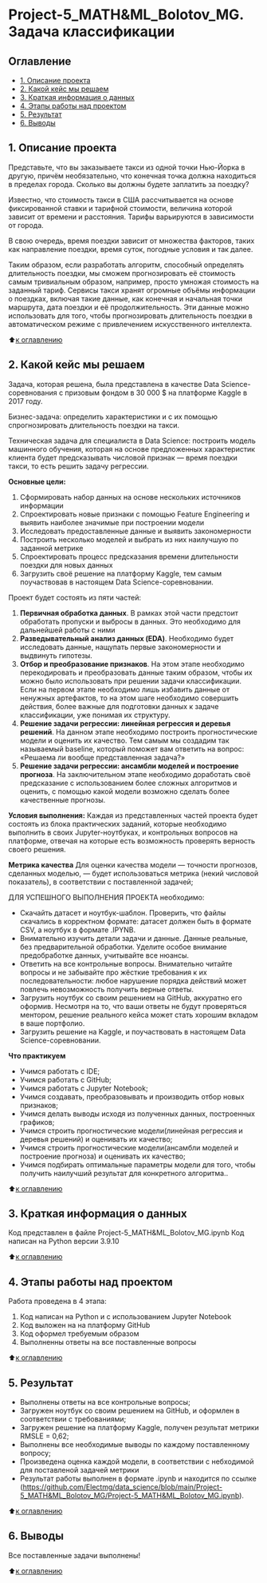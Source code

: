 # Project-5_MATH&ML_Bolotov_MG. Задача классификации

## Оглавление
* [1. Описание проекта](https://github.com/Electmg/data_science/blob/main/Project-5_MATH&ML_Bolotov_MG/README.md#Описание-проекта)
* [2. Какой кейс мы решаем](https://github.com/Electmg/data_science/blob/main/Project-5_MATH&ML_Bolotov_MG/README.md#какой-кейс-мы-решаем)
* [3. Краткая информация о данных](https://github.com/Electmg/data_science/blob/main/Project-5_MATH&ML_Bolotov_MG/README.md#Краткая-информация-о-данных)
* [4. Этапы работы над проектом](https://github.com/Electmg/data_science/blob/main/Project-5_MATH&ML_Bolotov_MG/README.md#Этапы-работы-над-проектом)
* [5. Результат](https://github.com/Electmg/data_science/blob/main/Project-5_MATH&ML_Bolotov_MG/README.md#Результат)
* [6. Выводы](https://github.com/Electmg/data_science/blob/main/Project-5_MATH&ML_Bolotov_MG/README.md#Выводы)

## 1. Описание проекта
Представьте, что вы заказываете такси из одной точки Нью-Йорка в другую, причём необязательно, что конечная точка должна находиться в пределах города. Сколько вы должны будете заплатить за поездку?

Известно, что стоимость такси в США рассчитывается на основе фиксированной ставки и тарифной стоимости, величина которой зависит от времени и расстояния. Тарифы варьируются в зависимости от города.

В свою очередь, время поездки зависит от множества факторов, таких как направление поездки, время суток, погодные условия и так далее.

Таким образом, если разработать алгоритм, способный определять длительность поездки, мы сможем прогнозировать её стоимость самым тривиальным образом, например, просто умножая стоимость на заданный тариф.
Сервисы такси хранят огромные объёмы информации о поездках, включая такие данные, как конечная и начальная точки маршрута, дата поездки и её продолжительность. Эти данные можно использовать для того, чтобы прогнозировать длительность поездки в автоматическом режиме с привлечением искусственного интеллекта.



:arrow_up:[к оглавлению](https://github.com/Electmg/data_science/blob/main/Project-5_MATH&ML_Bolotov_MG/README.md#Оглавление)

## 2. Какой кейс мы решаем
Задача, которая решена, была представлена в качестве Data Science-соревнования с призовым фондом в 30 000 $ на платформе Kaggle в 2017 году.

Бизнес-задача: определить характеристики и с их помощью спрогнозировать длительность поездки на такси.

Техническая задача для специалиста в Data Science: построить модель машинного обучения, которая на основе предложенных характеристик клиента будет предсказывать числовой признак — время поездки такси, то есть решить задачу регрессии.

**Основные цели:**
1. Сформировать набор данных на основе нескольких источников информации
2. Спроектировать новые признаки с помощью Feature Engineering и выявить наиболее значимые при построении модели
3. Исследовать предоставленные данные и выявить закономерности
4. Построить несколько моделей и выбрать из них наилучшую по заданной метрике
5. Спроектировать процесс предсказания времени длительности поездки для новых данных
6. Загрузить своё решение на платформу Kaggle, тем самым поучаствовав в настоящем Data Science-соревновании.

Проект будет состоять из пяти частей:
1. **Первичная обработка данных**. В рамках этой части предстоит обработать пропуски и выбросы в данных. Это необходимо для дальнейшей работы с ними
2. **Разведывательный анализ данных (EDA)**. Необходимо будет исследовать данные, нащупать первые закономерности и выдвинуть гипотезы.
3. **Отбор и преобразование признаков**. На этом этапе необходимо перекодировать и преобразовать данные таким образом, чтобы их можно было использовать при решении задачи классификации. Если на первом этапе необходимо лишь избавить данные от ненужных артефактов, то на этом шаге необходимо совершить действия, более важные для подготовки данных к задаче классификации, уже понимая их структуру.
4. **Решение задачи регрессии: линейная регрессия и деревья решений**. На данном этапе необходимо построить прогностические модели и оценить их качество. Тем самым мы создадим так называемый baseline, который поможет вам ответить на вопрос: «Решаема ли вообще представленная задача?»
5. **Решение задачи регрессии: ансамбли моделей и построение прогноза**. На заключительном этапе необходимо доработать своё предсказание с использованием более сложных алгоритмов и оценить, с помощью какой модели возможно сделать более качественные прогнозы.

**Условия выполнения:**
Каждая из представленных частей проекта будет состоять из блока практических заданий, которые необходимо выполнить в своих Jupyter-ноутбуках, и контрольных вопросов на платформе, отвечая на которые есть возможность проверять верность своего решения.

**Метрика качества**
Для оценки качества модели — точности прогнозов, сделанных моделью, —  будет использоваться метрика (некий числовой показатель), в соответствии с поставленной задачей;

ДЛЯ УСПЕШНОГО ВЫПОЛНЕНИЯ ПРОЕКТА необходимо:
- Скачайть датасет и ноутбук-шаблон. Проверить, что файлы скачались в корректном формате: датасет должен быть в формате CSV, а ноутбук  в формате .IPYNB.
- Внимательно изучить детали задачи и данные. Данные реальные, без предварительной обработки. Уделите особое внимание предобработке данных, учитывайте все нюансы.
- Ответить на все контрольные вопросы. Внимательно читайте вопросы и не забывайте про жёсткие требования к их последовательности: любое нарушение порядка действий может повлечь невозможность получить верные ответы.
- Загрузить ноутбук со своим решением на GitHub, аккуратно его оформив. Несмотря на то, что ваши ответы не будут проверяться ментором, решение реального кейса может стать хорошим вкладом в ваше портфолио.
- Загрузить решение на Kaggle, и поучаствовать в настоящем Data Science-соревновании.

**Что практикуем**
- Учимся работать с IDE;
- Учимся работать с GitHub;
- Учимся работать с Jupyter Notebook;
- Учимся создавать, преобразовывать и производить отбор новых признаков;
- Учимся делать выводы исходя из полученных данных, построенных графиков;
- Учимся строить прогностические модели(линейная регрессия и деревья решений) и оценивать их качество; 
- Учимся строить прогностические модели(ансамбли моделей и построение прогноза) и оценивать их качество; 
- Учимся подбирать оптимальные параметры модели для того, чтобы получить наилучший результат для конкретного алгоритма..

:arrow_up:[к оглавлению](https://github.com/Electmg/data_science/blob/main/Project-5_MATH&ML_Bolotov_MG/README.md#Оглавление)

## 3. Краткая информация о данных
Код представлен в файле Project-5_MATH&ML_Bolotov_MG.ipynb
Код написан на Python версии 3.9.10

:arrow_up:[к оглавлению](https://github.com/Electmg/data_science/blob/main/Project-5_MATH&ML_Bolotov_MG/README.md#Оглавление)

## 4. Этапы работы над проектом
Работа проведена в 4 этапа:
1) Код написан на Python и с использованием Jupyter Notebook
2) Код выложен на на платформу GitHub
3) Код оформел требуемым образом
4) Выполненны ответы на все поставленные вопросы

:arrow_up:[к оглавлению](https://github.com/Electmg/data_science/blob/main/Project-5_MATH&ML_Bolotov_MG/README.md#Оглавление)

## 5. Результат

- Выполнены ответы на все контрольные вопросы;
- Загружен ноутбук со своим решением на GitHub, и оформлен в соответствии с требованиями;
- Загружен решение на платформу Kaggle, получен результат метрики RMSLE = 0,62;
- Выполнены все необходимые выводы по каждому поставленному вопросу;
- Произведена оценка каждой модели, в соответствии с небходимой для поставленой задачей метрики 
- Результат работы выполнен в формате .ipynb и находится по ссылке (https://github.com/Electmg/data_science/blob/main/Project-5_MATH&ML_Bolotov_MG/Project-5_MATH&ML_Bolotov_MG.ipynb).

:arrow_up:[к оглавлению](https://github.com/Electmg/data_science/blob/main/Project-5_MATH&ML_Bolotov_MG/README.md#Оглавление)


## 6. Выводы
Все поставленные задачи выполнены!

:arrow_up:[к оглавлению](https://github.com/Electmg/data_science/blob/main/Project-5_MATH&ML_Bolotov_MG/README.md#Оглавление)
